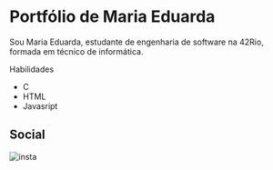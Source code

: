 # Portfólio de Maria Eduarda

Sou Maria Eduarda, estudante de engenharia de software na 42Rio, formada em técnico de informática.

Habilidades
- C
- HTML
- Javasript

## Social
![insta](https://https://media0.giphy.com/media/3o6EhUklaKCjFXxkL6/giphy.webp?cid=ecf05e475mk276l6owjro5accz0gdpo08x916wafsz2nwh1r&rid=giphy.webp&ct=gj.pg)
